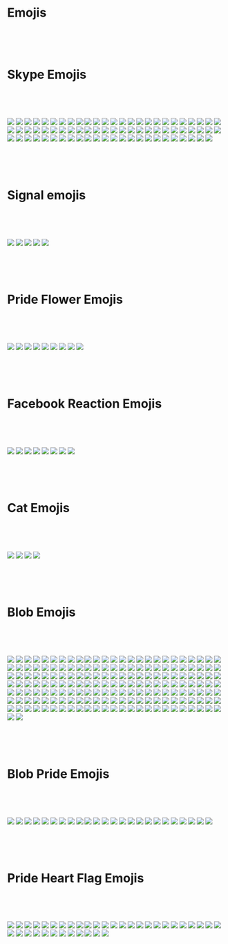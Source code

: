 # Emojis

<br><br><br>

# Skype Emojis

<br><br><br>

![](https://github.com/kmddd59/emojis/raw/master/Skype%20Emojis/AddresBookGoogle.png)
![](https://github.com/kmddd59/emojis/raw/master/Skype%20Emojis/AddresBookYahoo.png)
![](https://github.com/kmddd59/emojis/raw/master/Skype%20Emojis/angel.png)
![](https://github.com/kmddd59/emojis/raw/master/Skype%20Emojis/angry.png)
![](https://github.com/kmddd59/emojis/raw/master/Skype%20Emojis/bandit.png)
![](https://github.com/kmddd59/emojis/raw/master/Skype%20Emojis/beer.png)
![](https://github.com/kmddd59/emojis/raw/master/Skype%20Emojis/blush.png)
![](https://github.com/kmddd59/emojis/raw/master/Skype%20Emojis/bow.png)
![](https://github.com/kmddd59/emojis/raw/master/Skype%20Emojis/cake.png)
![](https://github.com/kmddd59/emojis/raw/master/Skype%20Emojis/cash.png)
![](https://github.com/kmddd59/emojis/raw/master/Skype%20Emojis/clap.png)
![](https://github.com/kmddd59/emojis/raw/master/Skype%20Emojis/coffee.png)
![](https://github.com/kmddd59/emojis/raw/master/Skype%20Emojis/cool.png)
![](https://github.com/kmddd59/emojis/raw/master/Skype%20Emojis/Crying.png)
![](https://github.com/kmddd59/emojis/raw/master/Skype%20Emojis/CurrentLocation.png)
![](https://github.com/kmddd59/emojis/raw/master/Skype%20Emojis/dance.png)
![](https://github.com/kmddd59/emojis/raw/master/Skype%20Emojis/devil.png)
![](https://github.com/kmddd59/emojis/raw/master/Skype%20Emojis/doh.png)
![](https://github.com/kmddd59/emojis/raw/master/Skype%20Emojis/drink.png)
![](https://github.com/kmddd59/emojis/raw/master/Skype%20Emojis/dull.png)
![](https://github.com/kmddd59/emojis/raw/master/Skype%20Emojis/eg.png)
![](https://github.com/kmddd59/emojis/raw/master/Skype%20Emojis/emo.png)
![](https://github.com/kmddd59/emojis/raw/master/Skype%20Emojis/envy.png)
![](https://github.com/kmddd59/emojis/raw/master/Skype%20Emojis/FacebookLogo.png)
![](https://github.com/kmddd59/emojis/raw/master/Skype%20Emojis/facepalm.png)
![](https://github.com/kmddd59/emojis/raw/master/Skype%20Emojis/fingerscrossed.png)
![](https://github.com/kmddd59/emojis/raw/master/Skype%20Emojis/flower.png)
![](https://github.com/kmddd59/emojis/raw/master/Skype%20Emojis/giggle.png)
![](https://github.com/kmddd59/emojis/raw/master/Skype%20Emojis/handshake.png)
![](https://github.com/kmddd59/emojis/raw/master/Skype%20Emojis/happy.png)
![](https://github.com/kmddd59/emojis/raw/master/Skype%20Emojis/heart.png)
![](https://github.com/kmddd59/emojis/raw/master/Skype%20Emojis/heidy.png)
![](https://github.com/kmddd59/emojis/raw/master/Skype%20Emojis/hi.png)
![](https://github.com/kmddd59/emojis/raw/master/Skype%20Emojis/highfive.png)
![](https://github.com/kmddd59/emojis/raw/master/Skype%20Emojis/hug.png)
![](https://github.com/kmddd59/emojis/raw/master/Skype%20Emojis/inlove.png)
![](https://github.com/kmddd59/emojis/raw/master/Skype%20Emojis/kiss.png)
![](https://github.com/kmddd59/emojis/raw/master/Skype%20Emojis/laugh.png)
![](https://github.com/kmddd59/emojis/raw/master/Skype%20Emojis/lipssealed.png)
![](https://github.com/kmddd59/emojis/raw/master/Skype%20Emojis/makeup.png)
![](https://github.com/kmddd59/emojis/raw/master/Skype%20Emojis/mmm.png)
![](https://github.com/kmddd59/emojis/raw/master/Skype%20Emojis/muscle.png)
![](https://github.com/kmddd59/emojis/raw/master/Skype%20Emojis/nerdy.png)
![](https://github.com/kmddd59/emojis/raw/master/Skype%20Emojis/ninja.png)
![](https://github.com/kmddd59/emojis/raw/master/Skype%20Emojis/no.png)
![](https://github.com/kmddd59/emojis/raw/master/Skype%20Emojis/nod.png)
![](https://github.com/kmddd59/emojis/raw/master/Skype%20Emojis/party.png)
![](https://github.com/kmddd59/emojis/raw/master/Skype%20Emojis/pizza.png)
![](https://github.com/kmddd59/emojis/raw/master/Skype%20Emojis/puke.png)
![](https://github.com/kmddd59/emojis/raw/master/Skype%20Emojis/rofl.png)
![](https://github.com/kmddd59/emojis/raw/master/Skype%20Emojis/sad.png)
![](https://github.com/kmddd59/emojis/raw/master/Skype%20Emojis/shake.png)
![](https://github.com/kmddd59/emojis/raw/master/Skype%20Emojis/sleepy.png)
![](https://github.com/kmddd59/emojis/raw/master/Skype%20Emojis/smile.png)
![](https://github.com/kmddd59/emojis/raw/master/Skype%20Emojis/smirk.png)
![](https://github.com/kmddd59/emojis/raw/master/Skype%20Emojis/speechless.png)
![](https://github.com/kmddd59/emojis/raw/master/Skype%20Emojis/star.png)
![](https://github.com/kmddd59/emojis/raw/master/Skype%20Emojis/sun.png)
![](https://github.com/kmddd59/emojis/raw/master/Skype%20Emojis/surprised.png)
![](https://github.com/kmddd59/emojis/raw/master/Skype%20Emojis/sweat.png)
![](https://github.com/kmddd59/emojis/raw/master/Skype%20Emojis/think.png)
![](https://github.com/kmddd59/emojis/raw/master/Skype%20Emojis/tmi.png)
![](https://github.com/kmddd59/emojis/raw/master/Skype%20Emojis/tongueout.png)
![](https://github.com/kmddd59/emojis/raw/master/Skype%20Emojis/ToolbarFeedbackButtonTemplate.png)
![](https://github.com/kmddd59/emojis/raw/master/Skype%20Emojis/tumbleweed.png)
![](https://github.com/kmddd59/emojis/raw/master/Skype%20Emojis/wait.png)
![](https://github.com/kmddd59/emojis/raw/master/Skype%20Emojis/waiting.png)
![](https://github.com/kmddd59/emojis/raw/master/Skype%20Emojis/wasntme.png)
![](https://github.com/kmddd59/emojis/raw/master/Skype%20Emojis/whew.png)
![](https://github.com/kmddd59/emojis/raw/master/Skype%20Emojis/wink.png)
![](https://github.com/kmddd59/emojis/raw/master/Skype%20Emojis/wonder.png)
![](https://github.com/kmddd59/emojis/raw/master/Skype%20Emojis/worry.png)
![](https://github.com/kmddd59/emojis/raw/master/Skype%20Emojis/yawn.png)
![](https://github.com/kmddd59/emojis/raw/master/Skype%20Emojis/yes.png)

<br><br><br>

# Signal emojis

<br><br><br>

![](https://github.com/kmddd59/emojis/raw/master/Signal%20Emojis/Signal-1.png) <!-- Signal-1 -->
![](https://github.com/kmddd59/emojis/raw/master/Signal%20Emojis/Signal-2.png) <!-- Signal-2 -->
![](https://github.com/kmddd59/emojis/raw/master/Signal%20Emojis/Signal-3.png) <!-- Signal-3 -->
![](https://github.com/kmddd59/emojis/raw/master/Signal%20Emojis/Signal-4.png) <!-- Signal-4 -->
![](https://github.com/kmddd59/emojis/raw/master/Signal%20Emojis/Signal-5.png) <!-- Signal-5 -->

<br><br><br>

# Pride Flower Emojis

<br><br><br>

![](https://github.com/kmddd59/emojis/raw/master/Pride%20Flower%20Emojis/ace_flower.png)
![](https://github.com/kmddd59/emojis/raw/master/Pride%20Flower%20Emojis/aro_flower.png)
![](https://github.com/kmddd59/emojis/raw/master/Pride%20Flower%20Emojis/bi_flower.png)
![](https://github.com/kmddd59/emojis/raw/master/Pride%20Flower%20Emojis/gq_flower.png)
![](https://github.com/kmddd59/emojis/raw/master/Pride%20Flower%20Emojis/intersex_flower.png)
![](https://github.com/kmddd59/emojis/raw/master/Pride%20Flower%20Emojis/nb_flower.png)
![](https://github.com/kmddd59/emojis/raw/master/Pride%20Flower%20Emojis/pan_flower.png)
![](https://github.com/kmddd59/emojis/raw/master/Pride%20Flower%20Emojis/rainbow_flower.png)
![](https://github.com/kmddd59/emojis/raw/master/Pride%20Flower%20Emojis/trans_flower.png)

<br><br><br>

# Facebook Reaction Emojis

<br><br><br>

![](https://github.com/kmddd59/emojis/raw/master/Facebook%20reaction%20emojis/fbPride.png)
![](https://github.com/kmddd59/emojis/raw/master/Facebook%20reaction%20emojis/fbangry.png)
![](https://github.com/kmddd59/emojis/raw/master/Facebook%20reaction%20emojis/fbheart.png)
![](https://github.com/kmddd59/emojis/raw/master/Facebook%20reaction%20emojis/fblaugh.png)
![](https://github.com/kmddd59/emojis/raw/master/Facebook%20reaction%20emojis/fblike.png)
![](https://github.com/kmddd59/emojis/raw/master/Facebook%20reaction%20emojis/fbsad.png)
![](https://github.com/kmddd59/emojis/raw/master/Facebook%20reaction%20emojis/fbthankfull.png)
![](https://github.com/kmddd59/emojis/raw/master/Facebook%20reaction%20emojis/fbwow.png)

<br><br><br>

# Cat Emojis

<br><br><br>

![](https://github.com/kmddd59/emojis/raw/master/Cat%20Emojis/CatBlep.png)
![](https://github.com/kmddd59/emojis/raw/master/Cat%20Emojis/GrumpyCat.png)
![](https://github.com/kmddd59/emojis/raw/master/Cat%20Emojis/Meowow.png)
![](https://github.com/kmddd59/emojis/raw/master/Cat%20Emojis/WohCat.png)

<br><br><br>

# Blob Emojis

<br><br><br>

![](https://cdn.discordapp.com/emojis/317006481021206529.png) <!-- b1nzyblob -->
![](https://cdn.discordapp.com/emojis/317006481675255809.png) <!-- blobangry -->
![](https://cdn.discordapp.com/emojis/317006481851678721.png) <!-- blobastonished -->
![](https://cdn.discordapp.com/emojis/317006482170183693.png) <!-- blobblush -->
![](https://cdn.discordapp.com/emojis/317006482258264064.png) <!-- blobbandage -->
![](https://cdn.discordapp.com/emojis/317006482644271105.png) <!-- blobdevil -->
![](https://cdn.discordapp.com/emojis/317006483038666752.png) <!-- blobeyes -->
![](https://cdn.discordapp.com/emojis/317006485567700992.png) <!-- blobpray -->
![](https://cdn.discordapp.com/emojis/317006490328367104.png) <!-- googleredheart -->
![](https://cdn.discordapp.com/emojis/317006494040326145.png) <!-- blobfrown -->
![](https://cdn.discordapp.com/emojis/317006494094721025.png) <!-- blobflushed -->
![](https://cdn.discordapp.com/emojis/317006494677860352.png) <!-- blobkiss -->
![](https://cdn.discordapp.com/emojis/317006495252480000.png) <!-- blobsmile -->
![](https://cdn.discordapp.com/emojis/317006495315132417.png) <!-- blobteefs -->
![](https://cdn.discordapp.com/emojis/317006495466389504.png) <!-- blobsmilesweat2 -->
![](https://cdn.discordapp.com/emojis/317006495990415360.png) <!-- blobunamused -->
![](https://cdn.discordapp.com/emojis/317006496045203466.png) <!-- blobwavereverse -->
![](https://cdn.discordapp.com/emojis/317006496150061057.png) <!-- googlepenguin -->
![](https://cdn.discordapp.com/emojis/317006496150061067.png) <!-- blobweary -->
![](https://cdn.discordapp.com/emojis/317006496997310465.png) <!-- blobhighfive -->
![](https://cdn.discordapp.com/emojis/317006497165082625.png) <!-- blobkissblush -->
![](https://cdn.discordapp.com/emojis/317006497328529424.png) <!-- blobpolice -->
![](https://cdn.discordapp.com/emojis/317006497437581312.png) <!-- bloboutage -->
![](https://cdn.discordapp.com/emojis/317006497735245824.png) <!-- blobsmileopenmouth2 -->
![](https://cdn.discordapp.com/emojis/317006497739440148.png) <!-- blobpin -->
![](https://cdn.discordapp.com/emojis/317006497978777621.png) <!-- blobthinkingsmirk -->
![](https://cdn.discordapp.com/emojis/317006497995423748.png) <!-- googlecat -->
![](https://cdn.discordapp.com/emojis/317006498012069889.png) <!-- blobupset -->
![](https://cdn.discordapp.com/emojis/317006498200813578.png) <!-- blobugh -->
![](https://cdn.discordapp.com/emojis/317006498318385155.png) <!-- googlewhale -->
![](https://cdn.discordapp.com/emojis/317006498326773780.png) <!-- googlecatface -->
![](https://cdn.discordapp.com/emojis/317006498565980170.png) <!-- googleturtle -->
![](https://cdn.discordapp.com/emojis/317006498922496001.png) <!-- blobjoy -->
![](https://cdn.discordapp.com/emojis/317006498981085185.png) <!-- blobsunglasses -->
![](https://cdn.discordapp.com/emojis/317006499279011840.png) <!-- blobowo -->
![](https://cdn.discordapp.com/emojis/317006499291332608.png) <!-- blobok -->
![](https://cdn.discordapp.com/emojis/317006499291463697.png) <!-- jakeblob -->
![](https://cdn.discordapp.com/emojis/317006499463561216.png) <!-- blobsweats -->
![](https://cdn.discordapp.com/emojis/317006499471687691.png) <!-- googlesnake -->
![](https://cdn.discordapp.com/emojis/317006499471949825.png) <!-- googledog -->
![](https://cdn.discordapp.com/emojis/317006499484401665.png) <!-- blobsob -->
![](https://cdn.discordapp.com/emojis/317006500058890241.png) <!-- googlebee -->
![](https://cdn.discordapp.com/emojis/317006500163878912.png) <!-- blobpatrol -->
![](https://cdn.discordapp.com/emojis/317006500361142274.png) <!-- blobhug -->
![](https://cdn.discordapp.com/emojis/317006500377657344.png) <!-- thinkingwithblobs -->
![](https://cdn.discordapp.com/emojis/317006501010997249.png) <!-- nikoblob -->
![](https://cdn.discordapp.com/emojis/317006501333958666.png) <!-- nellyblob -->
![](https://cdn.discordapp.com/emojis/317006502072287243.png) <!-- blobthinkingfast -->
![](https://cdn.discordapp.com/emojis/317006503041040385.png) <!-- blobhammer -->
![](https://cdn.discordapp.com/emojis/317006503704002560.png) <!-- blob0w0 -->
![](https://cdn.discordapp.com/emojis/317006638634631178.png) <!-- blobbowing -->
![](https://cdn.discordapp.com/emojis/317006638856798219.png) <!-- blobcheer -->
![](https://cdn.discordapp.com/emojis/317006638886289409.png) <!-- blobamused -->
![](https://cdn.discordapp.com/emojis/317006639762767883.png) <!-- blobawkward -->
![](https://cdn.discordapp.com/emojis/317006639909830657.png) <!-- blobcouncil -->
![](https://cdn.discordapp.com/emojis/317006640513548288.png) <!-- blobdancer -->
![](https://cdn.discordapp.com/emojis/317006640643702795.png) <!-- blobfacepalm -->
![](https://cdn.discordapp.com/emojis/317006640664543232.png) <!-- blobdrool -->
![](https://cdn.discordapp.com/emojis/317006640731914241.png) <!-- blobfistbumpR -->
![](https://cdn.discordapp.com/emojis/317006640853286916.png) <!-- blobfrowning -->
![](https://cdn.discordapp.com/emojis/317006642367561731.png) <!-- blobrollingeyes -->
![](https://cdn.discordapp.com/emojis/317006644859109376.png) <!-- blobzippermouth -->
![](https://cdn.discordapp.com/emojis/317006645697708033.png) <!-- blobscream -->
![](https://cdn.discordapp.com/emojis/317006646306144269.png) <!-- blobtilt -->
![](https://cdn.discordapp.com/emojis/317006647438606336.png) <!-- googlemuscleR -->
![](https://cdn.discordapp.com/emojis/317006648105369600.png) <!-- blobmoustache -->
![](https://cdn.discordapp.com/emojis/317006648340381696.png) <!-- blobglare -->
![](https://cdn.discordapp.com/emojis/317006649061801994.png) <!-- blobthinkingcool -->
![](https://cdn.discordapp.com/emojis/317006649652936704.png) <!-- blobwave -->
![](https://cdn.discordapp.com/emojis/317006649808388096.png) <!-- googleblueheart -->
![](https://cdn.discordapp.com/emojis/317006650206715906.png) <!-- blobkissheart -->
![](https://cdn.discordapp.com/emojis/317006650319962114.png) <!-- blobnauseated -->
![](https://cdn.discordapp.com/emojis/317006650475151371.png) <!-- blobnervous -->
![](https://cdn.discordapp.com/emojis/317006650768883732.png) <!-- blobneutral -->
![](https://cdn.discordapp.com/emojis/317006650823409665.png) <!-- blobonfire -->
![](https://cdn.discordapp.com/emojis/317006651188183040.png) <!-- blobsmirk -->
![](https://cdn.discordapp.com/emojis/317006651473526785.png) <!-- blobuwu -->
![](https://cdn.discordapp.com/emojis/317006652362457088.png) <!-- pusheenblob -->
![](https://cdn.discordapp.com/emojis/317006652836675595.png) <!-- blobrofl -->
![](https://cdn.discordapp.com/emojis/317006652899590146.png) <!-- blobsleeping -->
![](https://cdn.discordapp.com/emojis/317006653109174274.png) <!-- blobyum -->
![](https://cdn.discordapp.com/emojis/317006653117693952.png) <!-- blobsmileopenmouth -->
![](https://cdn.discordapp.com/emojis/317006653285203978.png) <!-- blobthinking -->
![](https://cdn.discordapp.com/emojis/317006653436461064.png) <!-- blobwaitwhat -->
![](https://cdn.discordapp.com/emojis/317006653444587522.png) <!-- blobtongue -->
![](https://cdn.discordapp.com/emojis/317006653742514176.png) <!-- kirblob -->
![](https://cdn.discordapp.com/emojis/317006653755228160.png) <!-- googlecatheart -->
![](https://cdn.discordapp.com/emojis/317006653977264130.png) <!-- blobhypesquad -->
![](https://cdn.discordapp.com/emojis/317006653989978112.png) <!-- blobthumbsup -->
![](https://cdn.discordapp.com/emojis/317006654279516160.png) <!-- blobsneezing -->
![](https://cdn.discordapp.com/emojis/317006654384373760.png) <!-- blobtriumph -->
![](https://cdn.discordapp.com/emojis/317006654400888852.png) <!-- blobthumbsdown -->
![](https://cdn.discordapp.com/emojis/317006654660935682.png) <!-- blobnom -->
![](https://cdn.discordapp.com/emojis/317006654803673109.png) <!-- blobthinkingeyes -->
![](https://cdn.discordapp.com/emojis/317006654816124938.png) <!-- rickblob -->
![](https://cdn.discordapp.com/emojis/317006654866456576.png) <!-- gentleblob -->
![](https://cdn.discordapp.com/emojis/317006655126503434.png) <!-- rainblob -->
![](https://cdn.discordapp.com/emojis/317006655457984512.png) <!-- blobpoliceangry -->
![](https://cdn.discordapp.com/emojis/317006655470698506.png) <!-- bloblul -->
![](https://cdn.discordapp.com/emojis/317006658670690305.png) <!-- blobthinkingdown -->
![](https://cdn.discordapp.com/emojis/317006788430135296.png) <!-- b4nzyblob -->
![](https://cdn.discordapp.com/emojis/317006789130452993.png) <!-- blobangel -->
![](https://cdn.discordapp.com/emojis/317006789310677003.png) <!-- blobangery -->
![](https://cdn.discordapp.com/emojis/317006789713330176.png) <!-- blobaww -->
![](https://cdn.discordapp.com/emojis/317006790032359431.png) <!-- blobdead -->
![](https://cdn.discordapp.com/emojis/317006790212452353.png) <!-- blobconfused -->
![](https://cdn.discordapp.com/emojis/317006790560841728.png) <!-- blobdetective -->
![](https://cdn.discordapp.com/emojis/317006790795591680.png) <!-- blobcheeky -->
![](https://cdn.discordapp.com/emojis/317006790799785985.png) <!-- blobexpressionless -->
![](https://cdn.discordapp.com/emojis/317006791420674048.png) <!-- blobfrowningbig -->
![](https://cdn.discordapp.com/emojis/317006791923859457.png) <!-- blobnogood -->
![](https://cdn.discordapp.com/emojis/317006793358442497.png) <!-- blobsurprised -->
![](https://cdn.discordapp.com/emojis/317006793819815937.png) <!-- googlemuscleL -->
![](https://cdn.discordapp.com/emojis/317006796776800256.png) <!-- googlegun -->
![](https://cdn.discordapp.com/emojis/317006797225459712.png) <!-- blobfearful -->
![](https://cdn.discordapp.com/emojis/317006797774913546.png) <!-- blobnomouth -->
![](https://cdn.discordapp.com/emojis/317006798790066176.png) <!-- blobsmilesweat -->
![](https://cdn.discordapp.com/emojis/317006800417456129.png) <!-- blobopenmouth -->
![](https://cdn.discordapp.com/emojis/317006800446685185.png) <!-- photoblob -->
![](https://cdn.discordapp.com/emojis/317006800626909205.png) <!-- blobowoevil -->
![](https://cdn.discordapp.com/emojis/317006800773709835.png) <!-- blobpensive -->
![](https://cdn.discordapp.com/emojis/317006800782229515.png) <!-- blobsad -->
![](https://cdn.discordapp.com/emojis/317006801310711818.png) <!-- blobsmiley -->
![](https://cdn.discordapp.com/emojis/317006801705107456.png) <!-- blobunsure -->
![](https://cdn.discordapp.com/emojis/317006801851777026.png) <!-- blobwoah -->
![](https://cdn.discordapp.com/emojis/317006801964892174.png) <!-- googlerabbit -->
![](https://cdn.discordapp.com/emojis/317006802204229633.png) <!-- blobgrin -->
![](https://cdn.discordapp.com/emojis/317006802434785280.png) <!-- blobgo -->
![](https://cdn.discordapp.com/emojis/317006802757746688.png) <!-- blobninja -->
![](https://cdn.discordapp.com/emojis/317006802757877760.png) <!-- blobidea -->
![](https://cdn.discordapp.com/emojis/317006803105873921.png) <!-- blobtonguewink -->
![](https://cdn.discordapp.com/emojis/317006803110068225.png) <!-- blobsmilehappyeyes -->
![](https://cdn.discordapp.com/emojis/317006803156074496.png) <!-- blobsmilehappy -->
![](https://cdn.discordapp.com/emojis/317006803286228995.png) <!-- blobxd -->
![](https://cdn.discordapp.com/emojis/317006803340886016.png) <!-- blobspy -->
![](https://cdn.discordapp.com/emojis/317006803344949250.png) <!-- blobwhistle -->
![](https://cdn.discordapp.com/emojis/317006803387023380.png) <!-- blobtired -->
![](https://cdn.discordapp.com/emojis/317006803923632130.png) <!-- blobokhand -->
![](https://cdn.discordapp.com/emojis/317006803974225931.png) <!-- blobross -->
![](https://cdn.discordapp.com/emojis/317006804003586049.png) <!-- blobsalute -->
![](https://cdn.discordapp.com/emojis/317006804007518208.png) <!-- blobhearteyes -->
![](https://cdn.discordapp.com/emojis/317006804787789825.png) <!-- googlecake -->
![](https://cdn.discordapp.com/emojis/317006804808630293.png) <!-- blobthonkang -->
![](https://cdn.discordapp.com/emojis/317006804859224065.png) <!-- googlesheep -->
![](https://cdn.discordapp.com/emojis/317006805215739905.png) <!-- blobnomcookie -->
![](https://cdn.discordapp.com/emojis/317006805391900674.png) <!-- googleghost -->
![](https://cdn.discordapp.com/emojis/317006805551022081.png) <!-- wolfiriblob -->
![](https://cdn.discordapp.com/emojis/317006805819719690.png) <!-- blobparty -->
![](https://cdn.discordapp.com/emojis/317006806310191115.png) <!-- blobhyperthinkfast -->
![](https://cdn.discordapp.com/emojis/317006808495423488.png) <!-- bolb -->
![](https://cdn.discordapp.com/emojis/317006950447710208.png) <!-- blobconfounded -->
![](https://cdn.discordapp.com/emojis/317006950833324034.png) <!-- blobcool -->
![](https://cdn.discordapp.com/emojis/317006951504543744.png) <!-- blobcouple -->
![](https://cdn.discordapp.com/emojis/317006951600881674.png) <!-- blobcowboy -->
![](https://cdn.discordapp.com/emojis/317006951932231680.png) <!-- blobcry -->
![](https://cdn.discordapp.com/emojis/317006952074838016.png) <!-- blobderpy -->
![](https://cdn.discordapp.com/emojis/317006952565571584.png) <!-- blobdizzy -->
![](https://cdn.discordapp.com/emojis/317006952767029252.png) <!-- blobfistbumpL -->
![](https://cdn.discordapp.com/emojis/317006953043722250.png) <!-- blobhero -->
![](https://cdn.discordapp.com/emojis/317006957049282561.png) <!-- googlefire -->
![](https://cdn.discordapp.com/emojis/317006957460324352.png) <!-- blobmelt -->
![](https://cdn.discordapp.com/emojis/317006957737279489.png) <!-- blobshrug -->
![](https://cdn.discordapp.com/emojis/317006958303379456.png) <!-- blobupsidedown -->
![](https://cdn.discordapp.com/emojis/317006958328807424.png) <!-- blobwink -->
![](https://cdn.discordapp.com/emojis/317006958366556181.png) <!-- FeelsBlobMan -->
![](https://cdn.discordapp.com/emojis/317006958945370112.png) <!-- blobsleepless -->
![](https://cdn.discordapp.com/emojis/317006958953627648.png) <!-- blobpeek -->
![](https://cdn.discordapp.com/emojis/317006959423258626.png) <!-- blobstop -->
![](https://cdn.discordapp.com/emojis/317006959456813078.png) <!-- pikablob -->
![](https://cdn.discordapp.com/emojis/317006959473590273.png) <!-- bloboro -->
![](https://cdn.discordapp.com/emojis/317006959582773248.png) <!-- wumpusblob -->
![](https://cdn.discordapp.com/emojis/317006959956066304.png) <!-- blobpats -->
![](https://cdn.discordapp.com/emojis/317006960002334730.png) <!-- doggoblob -->
![](https://cdn.discordapp.com/emojis/317006960161718273.png) <!-- blobthinkingglare -->
![](https://cdn.discordapp.com/emojis/317006960245342219.png) <!-- blobsplosion -->
![](https://cdn.discordapp.com/emojis/317006960455057418.png) <!-- blobhyperthink -->
![](https://cdn.discordapp.com/emojis/317006960644063233.png) <!-- blobsnuggle -->

<br><br><br>

# Blob Pride Emojis

<br><br><br>

![](https://github.com/kmddd59/emojis/raw/master/blob%20Emojis/Blob%20Flag/BlobAchilleanPride.png)
![](https://github.com/kmddd59/emojis/raw/master/blob%20Emojis/Blob%20Flag/BlobAgenderFluxPride.png)
![](https://github.com/kmddd59/emojis/raw/master/blob%20Emojis/Blob%20Flag/BlobAgenderPride.png)
![](https://github.com/kmddd59/emojis/raw/master/blob%20Emojis/Blob%20Flag/BlobAmbonecPride.png)
![](https://github.com/kmddd59/emojis/raw/master/blob%20Emojis/Blob%20Flag/BlobAndrogynePride.png)
![](https://github.com/kmddd59/emojis/raw/master/blob%20Emojis/Blob%20Flag/BlobAquarigenderPride.png)
![](https://github.com/kmddd59/emojis/raw/master/blob%20Emojis/Blob%20Flag/BlobArofluxPride.png)
![](https://github.com/kmddd59/emojis/raw/master/blob%20Emojis/Blob%20Flag/BlobAromanticPride.png)
![](https://github.com/kmddd59/emojis/raw/master/blob%20Emojis/Blob%20Flag/BlobAsexualPride.png)
![](https://github.com/kmddd59/emojis/raw/master/blob%20Emojis/Blob%20Flag/BlobAutigenderPride.png)
![](https://github.com/kmddd59/emojis/raw/master/blob%20Emojis/Blob%20Flag/BlobBigenderPride.png)
![](https://github.com/kmddd59/emojis/raw/master/blob%20Emojis/Blob%20Flag/BlobBisexualPride.png)
![](https://github.com/kmddd59/emojis/raw/master/blob%20Emojis/Blob%20Flag/BlobDemiboyPride.png)
![](https://github.com/kmddd59/emojis/raw/master/blob%20Emojis/Blob%20Flag/BlobDemigirlPride.png)
![](https://github.com/kmddd59/emojis/raw/master/blob%20Emojis/Blob%20Flag/BlobLesbianPride.png)
![](https://github.com/kmddd59/emojis/raw/master/blob%20Emojis/Blob%20Flag/BlobNonbinaryPride.png)
![](https://github.com/kmddd59/emojis/raw/master/blob%20Emojis/Blob%20Flag/BlobPansexualPride.png)
![](https://github.com/kmddd59/emojis/raw/master/blob%20Emojis/Blob%20Flag/BlobRainbowPride.png)
![](https://github.com/kmddd59/emojis/raw/master/blob%20Emojis/Blob%20Flag/BlobRainbowPrideOldFlag.png)
![](https://github.com/kmddd59/emojis/raw/master/blob%20Emojis/Blob%20Flag/BlobTrans.png)
![](https://github.com/kmddd59/emojis/raw/master/blob%20Emojis/Blob%20Flag/BlobThinkingTrans.png)
![](https://github.com/kmddd59/emojis/raw/master/blob%20Emojis/Blob%20Flag/BlobGenderQuestioningPride.png)
![](https://github.com/kmddd59/emojis/raw/master/blob%20Emojis/Blob%20Flag/BlobPolysexualPride.png)
![](https://github.com/kmddd59/emojis/raw/master/blob%20Emojis/Blob%20Flag/BlobDemisexualPride.png)

<br><br><br>

# Pride Heart Flag Emojis

<br><br><br>

![](https://github.com/kmddd59/emojis/raw/master/Pride%20Heart%20Flag%20Emojis/heartflag_achillean.png)
![](https://github.com/kmddd59/emojis/raw/master/Pride%20Heart%20Flag%20Emojis/heartflag_agender.png)
![](https://github.com/kmddd59/emojis/raw/master/Pride%20Heart%20Flag%20Emojis/heartflag_agenderflux.png)
![](https://github.com/kmddd59/emojis/raw/master/Pride%20Heart%20Flag%20Emojis/heartflag_ambonec.png)
![](https://github.com/kmddd59/emojis/raw/master/Pride%20Heart%20Flag%20Emojis/heartflag_androgyne.png)
![](https://github.com/kmddd59/emojis/raw/master/Pride%20Heart%20Flag%20Emojis/heartflag_aquarigender.png)
![](https://github.com/kmddd59/emojis/raw/master/Pride%20Heart%20Flag%20Emojis/heartflag_aroflux.png)
![](https://github.com/kmddd59/emojis/raw/master/Pride%20Heart%20Flag%20Emojis/heartflag_aromantic.png)
![](https://github.com/kmddd59/emojis/raw/master/Pride%20Heart%20Flag%20Emojis/heartflag_asexual.png)
![](https://github.com/kmddd59/emojis/raw/master/Pride%20Heart%20Flag%20Emojis/heartflag_autigender.png)
![](https://github.com/kmddd59/emojis/raw/master/Pride%20Heart%20Flag%20Emojis/heartflag_bigender.png)
![](https://github.com/kmddd59/emojis/raw/master/Pride%20Heart%20Flag%20Emojis/heartflag_bisexual.png)
![](https://github.com/kmddd59/emojis/raw/master/Pride%20Heart%20Flag%20Emojis/heartflag_demiboy.png)
![](https://github.com/kmddd59/emojis/raw/master/Pride%20Heart%20Flag%20Emojis/heartflag_demienby.png)
![](https://github.com/kmddd59/emojis/raw/master/Pride%20Heart%20Flag%20Emojis/heartflag_demigender.png)
![](https://github.com/kmddd59/emojis/raw/master/Pride%20Heart%20Flag%20Emojis/heartflag_demigirl.png)
![](https://github.com/kmddd59/emojis/raw/master/Pride%20Heart%20Flag%20Emojis/heartflag_demiromantic.png)
![](https://github.com/kmddd59/emojis/raw/master/Pride%20Heart%20Flag%20Emojis/heartflag_demisexual.png)
![](https://github.com/kmddd59/emojis/raw/master/Pride%20Heart%20Flag%20Emojis/heartflag_diamoric.png)
![](https://github.com/kmddd59/emojis/raw/master/Pride%20Heart%20Flag%20Emojis/heartflag_gender_questioning.png)
![](https://github.com/kmddd59/emojis/raw/master/Pride%20Heart%20Flag%20Emojis/heartflag_genderfluid.png)
![](https://github.com/kmddd59/emojis/raw/master/Pride%20Heart%20Flag%20Emojis/heartflag_genderflux.png)
![](https://github.com/kmddd59/emojis/raw/master/Pride%20Heart%20Flag%20Emojis/heartflag_genderqueer.png)
![](https://github.com/kmddd59/emojis/raw/master/Pride%20Heart%20Flag%20Emojis/heartflag_intergender.png)
![](https://github.com/kmddd59/emojis/raw/master/Pride%20Heart%20Flag%20Emojis/heartflag_intersex.png)
![](https://github.com/kmddd59/emojis/raw/master/Pride%20Heart%20Flag%20Emojis/heartflag_lesbian.png)
![](https://github.com/kmddd59/emojis/raw/master/Pride%20Heart%20Flag%20Emojis/heartflag_maverique.png)
![](https://github.com/kmddd59/emojis/raw/master/Pride%20Heart%20Flag%20Emojis/heartflag_neurogender.png)
![](https://github.com/kmddd59/emojis/raw/master/Pride%20Heart%20Flag%20Emojis/heartflag_neutrois.png)
![](https://github.com/kmddd59/emojis/raw/master/Pride%20Heart%20Flag%20Emojis/heartflag_nonbinary.png)
![](https://github.com/kmddd59/emojis/raw/master/Pride%20Heart%20Flag%20Emojis/heartflag_pansexual.png)
![](https://github.com/kmddd59/emojis/raw/master/Pride%20Heart%20Flag%20Emojis/heartflag_polyamory.png)
![](https://github.com/kmddd59/emojis/raw/master/Pride%20Heart%20Flag%20Emojis/heartflag_polysexual.png)
![](https://github.com/kmddd59/emojis/raw/master/Pride%20Heart%20Flag%20Emojis/heartflag_rainbow.png)
![](https://github.com/kmddd59/emojis/raw/master/Pride%20Heart%20Flag%20Emojis/heartflag_sapphic.png)
![](https://github.com/kmddd59/emojis/raw/master/Pride%20Heart%20Flag%20Emojis/heartflag_trans.png)
![](https://github.com/kmddd59/emojis/raw/master/Pride%20Heart%20Flag%20Emojis/heartflag_trigender.png)